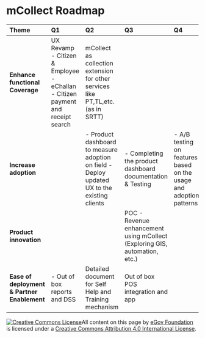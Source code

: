 # mCollect Roadmap

| **Theme** | **Q1** | **Q2** | **Q3** | **Q4** |
| :--- | :--- | :--- | :--- | :--- |
| **Enhance functional Coverage** | UX Revamp - Citizen & Employee - eChallan - CItizen payment and receipt search | mCollect as collection extension for other services like PT,TL,etc. \(as in SRTT\) |  |  |
| **Increase adoption** |  | - Product dashboard to measure adoption on field - Deploy updated UX to the existing clients | - Completing the product dashboard documentation & Testing | - A/B testing on features based on the usage and adoption patterns |
| **Product innovation** |  |  | POC - Revenue enhancement using mCollect \(Exploring GIS, automation, etc.\) |  |
| **Ease of deployment & Partner Enablement** | - Out of box reports and DSS | Detailed document for Self Help and Training mechanism | Out of box POS integration and app |  |

[![Creative Commons License](https://i.creativecommons.org/l/by/4.0/80x15.png)](http://creativecommons.org/licenses/by/4.0/)All content on this page by [eGov Foundation ](https://egov.org.in/)is licensed under a [Creative Commons Attribution 4.0 International License](http://creativecommons.org/licenses/by/4.0/).

